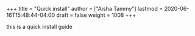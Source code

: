 +++
title = "Quick install"
author = ["Aisha Tammy"]
lastmod = 2020-06-16T15:48:44-04:00
draft = false
weight = 1008
+++

this is a quick install guide
